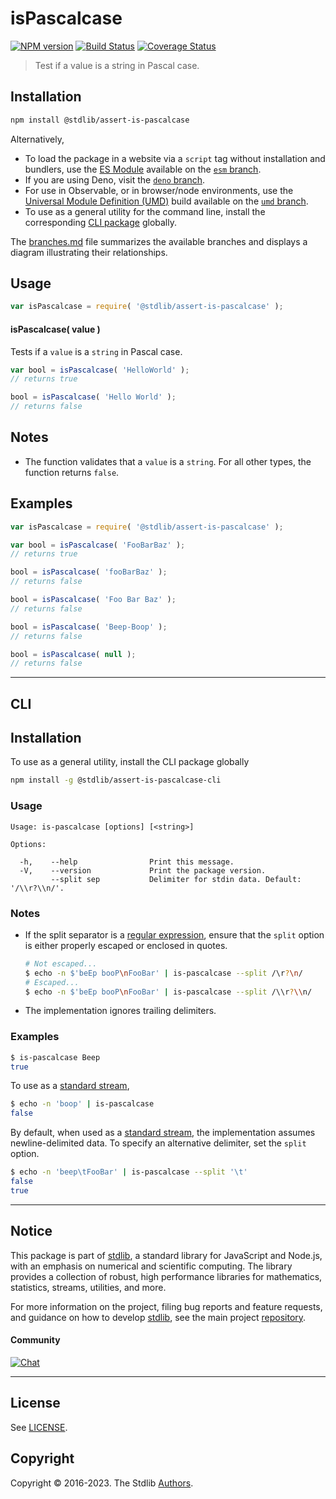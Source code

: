 <!--

@license Apache-2.0

Copyright (c) 2022 The Stdlib Authors.

Licensed under the Apache License, Version 2.0 (the "License");
you may not use this file except in compliance with the License.
You may obtain a copy of the License at

   http://www.apache.org/licenses/LICENSE-2.0

Unless required by applicable law or agreed to in writing, software
distributed under the License is distributed on an "AS IS" BASIS,
WITHOUT WARRANTIES OR CONDITIONS OF ANY KIND, either express or implied.
See the License for the specific language governing permissions and
limitations under the License.

-->

# isPascalcase

[![NPM version][npm-image]][npm-url] [![Build Status][test-image]][test-url] [![Coverage Status][coverage-image]][coverage-url] <!-- [![dependencies][dependencies-image]][dependencies-url] -->

> Test if a value is a string in Pascal case.

<section class="installation">

## Installation

```bash
npm install @stdlib/assert-is-pascalcase
```

Alternatively,

-   To load the package in a website via a `script` tag without installation and bundlers, use the [ES Module][es-module] available on the [`esm` branch][esm-url].
-   If you are using Deno, visit the [`deno` branch][deno-url].
-   For use in Observable, or in browser/node environments, use the [Universal Module Definition (UMD)][umd] build available on the [`umd` branch][umd-url].
-   To use as a general utility for the command line, install the corresponding [CLI package][cli-section] globally.

The [branches.md][branches-url] file summarizes the available branches and displays a diagram illustrating their relationships.

</section>

<section class="usage">

## Usage

```javascript
var isPascalcase = require( '@stdlib/assert-is-pascalcase' );
```

#### isPascalcase( value )

Tests if a `value` is a `string` in Pascal case.

```javascript
var bool = isPascalcase( 'HelloWorld' );
// returns true

bool = isPascalcase( 'Hello World' );
// returns false
```

</section>

<!-- /.usage -->

<section class="notes">

## Notes

-   The function validates that a `value` is a `string`. For all other types, the function returns `false`.

</section>

<!-- /.notes -->

<section class="examples">

## Examples

<!-- eslint no-undef: "error" -->

```javascript
var isPascalcase = require( '@stdlib/assert-is-pascalcase' );

var bool = isPascalcase( 'FooBarBaz' );
// returns true

bool = isPascalcase( 'fooBarBaz' );
// returns false

bool = isPascalcase( 'Foo Bar Baz' );
// returns false

bool = isPascalcase( 'Beep-Boop' );
// returns false

bool = isPascalcase( null );
// returns false
```

</section>

<!-- /.examples -->

* * *

<section class="cli">

## CLI

<section class="installation">

## Installation

To use as a general utility, install the CLI package globally

```bash
npm install -g @stdlib/assert-is-pascalcase-cli
```

</section>

<!-- CLI usage documentation. -->

<section class="usage">

### Usage

```text
Usage: is-pascalcase [options] [<string>]

Options:

  -h,    --help                Print this message.
  -V,    --version             Print the package version.
         --split sep           Delimiter for stdin data. Default: '/\\r?\\n/'.
```

</section>

<!-- CLI usage notes. Make sure to keep an empty line after the `section` element and another before the `/section` close. -->

<section class="notes">

### Notes

-   If the split separator is a [regular expression][mdn-regexp], ensure that the `split` option is either properly escaped or enclosed in quotes.

    ```bash
    # Not escaped...
    $ echo -n $'beEp booP\nFooBar' | is-pascalcase --split /\r?\n/
    # Escaped...
    $ echo -n $'beEp booP\nFooBar' | is-pascalcase --split /\\r?\\n/
    ```

-   The implementation ignores trailing delimiters.

</section>

<!-- /.notes -->

<!-- /.usage -->

<section class="examples">

### Examples

```bash
$ is-pascalcase Beep
true
```

</section>

To use as a [standard stream][standard-streams],

```bash
$ echo -n 'boop' | is-pascalcase
false
```

By default, when used as a [standard stream][standard-streams], the implementation assumes newline-delimited data. To specify an alternative delimiter, set the `split` option.

```bash
$ echo -n 'beep\tFooBar' | is-pascalcase --split '\t'
false
true
```

<!-- /.examples -->

</section>

<!-- /.cli -->

<!-- Section for related `stdlib` packages. Do not manually edit this section, as it is automatically populated. -->

<section class="related">

</section>

<!-- /.related -->

<!-- Section for all links. Make sure to keep an empty line after the `section` element and another before the `/section` close. -->


<section class="main-repo" >

* * *

## Notice

This package is part of [stdlib][stdlib], a standard library for JavaScript and Node.js, with an emphasis on numerical and scientific computing. The library provides a collection of robust, high performance libraries for mathematics, statistics, streams, utilities, and more.

For more information on the project, filing bug reports and feature requests, and guidance on how to develop [stdlib][stdlib], see the main project [repository][stdlib].

#### Community

[![Chat][chat-image]][chat-url]

---

## License

See [LICENSE][stdlib-license].


## Copyright

Copyright &copy; 2016-2023. The Stdlib [Authors][stdlib-authors].

</section>

<!-- /.stdlib -->

<!-- Section for all links. Make sure to keep an empty line after the `section` element and another before the `/section` close. -->

<section class="links">

[npm-image]: http://img.shields.io/npm/v/@stdlib/assert-is-pascalcase.svg
[npm-url]: https://npmjs.org/package/@stdlib/assert-is-pascalcase

[test-image]: https://github.com/stdlib-js/assert-is-pascalcase/actions/workflows/test.yml/badge.svg?branch=main
[test-url]: https://github.com/stdlib-js/assert-is-pascalcase/actions/workflows/test.yml?query=branch:main

[coverage-image]: https://img.shields.io/codecov/c/github/stdlib-js/assert-is-pascalcase/main.svg
[coverage-url]: https://codecov.io/github/stdlib-js/assert-is-pascalcase?branch=main

<!--

[dependencies-image]: https://img.shields.io/david/stdlib-js/assert-is-pascalcase.svg
[dependencies-url]: https://david-dm.org/stdlib-js/assert-is-pascalcase/main

-->

[chat-image]: https://img.shields.io/gitter/room/stdlib-js/stdlib.svg
[chat-url]: https://gitter.im/stdlib-js/stdlib/

[stdlib]: https://github.com/stdlib-js/stdlib

[stdlib-authors]: https://github.com/stdlib-js/stdlib/graphs/contributors

[cli-section]: https://github.com/stdlib-js/assert-is-pascalcase#cli
[cli-url]: https://github.com/stdlib-js/assert-is-pascalcase/tree/cli
[@stdlib/assert-is-pascalcase]: https://github.com/stdlib-js/assert-is-pascalcase/tree/main

[umd]: https://github.com/umdjs/umd
[es-module]: https://developer.mozilla.org/en-US/docs/Web/JavaScript/Guide/Modules

[deno-url]: https://github.com/stdlib-js/assert-is-pascalcase/tree/deno
[umd-url]: https://github.com/stdlib-js/assert-is-pascalcase/tree/umd
[esm-url]: https://github.com/stdlib-js/assert-is-pascalcase/tree/esm
[branches-url]: https://github.com/stdlib-js/assert-is-pascalcase/blob/main/branches.md

[stdlib-license]: https://raw.githubusercontent.com/stdlib-js/assert-is-pascalcase/main/LICENSE

[standard-streams]: https://en.wikipedia.org/wiki/Standard_streams

[mdn-regexp]: https://developer.mozilla.org/en-US/docs/Web/JavaScript/Guide/Regular_Expressions

<!-- <related-links> -->

<!-- </related-links> -->

</section>

<!-- /.links -->
